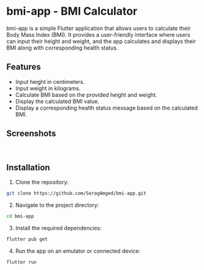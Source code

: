 # bmi-app - BMI Calculator

bmi-app is a simple Flutter application that allows users to calculate their Body Mass Index (BMI). It provides a user-friendly interface where users can input their height and weight, and the app calculates and displays their BMI along with corresponding health status.

## Features

- Input height in centimeters.
- Input weight in kilograms.
- Calculate BMI based on the provided height and weight.
- Display the calculated BMI value.
- Display a corresponding health status message based on the calculated BMI.

## Screenshots

<br>

## Installation

1. Clone the repository:

```bash
git clone https://github.com/SeragAmged/bmi-app.git
```

2. Navigate to the project directory:

```bash
cd bmi-app
```

3. Install the required dependencies:

```bash
flutter pub get
```

4. Run the app on an emulator or connected device:

```bash
flutter run
```
